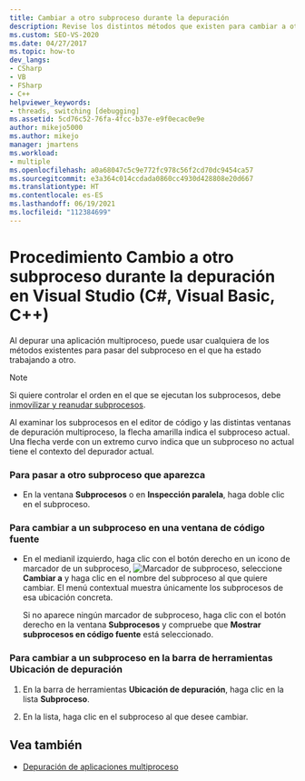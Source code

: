 ```yaml
---
title: Cambiar a otro subproceso durante la depuración
description: Revise los distintos métodos que existen para cambiar a otro subproceso durante la depuración de una aplicación multiproceso en Visual Studio.
ms.custom: SEO-VS-2020
ms.date: 04/27/2017
ms.topic: how-to
dev_langs:
- CSharp
- VB
- FSharp
- C++
helpviewer_keywords:
- threads, switching [debugging]
ms.assetid: 5cd76c52-76fa-4fcc-b37e-e9f0ecac0e9e
author: mikejo5000
ms.author: mikejo
manager: jmartens
ms.workload:
- multiple
ms.openlocfilehash: a0a68047c5c9e772fc978c56f2cd70dc9454ca57
ms.sourcegitcommit: e3a364c014ccdada0860cc4930d428808e20d667
ms.translationtype: HT
ms.contentlocale: es-ES
ms.lasthandoff: 06/19/2021
ms.locfileid: "112384699"
---
```

# <a name="how-to-switch-to-another-thread-while-debugging-in-visual-studio-c-visual-basic-c"></a>Procedimiento Cambio a otro subproceso durante la depuración en Visual Studio (C#, Visual Basic, C++)
Al depurar una aplicación multiproceso, puede usar cualquiera de los métodos existentes para pasar del subproceso en el que ha estado trabajando a otro.

> [!NOTE]
> Si quiere controlar el orden en el que se ejecutan los subprocesos, debe [inmovilizar y reanudar subprocesos](../debugger/get-started-debugging-multithreaded-apps.md).

Al examinar los subprocesos en el editor de código y las distintas ventanas de depuración multiproceso, la flecha amarilla indica el subproceso actual. Una flecha verde con un extremo curvo indica que un subproceso no actual tiene el contexto del depurador actual.

### <a name="to-switch-to-any-thread-that-appears"></a>Para pasar a otro subproceso que aparezca

- En la ventana **Subprocesos** o en **Inspección paralela**, haga doble clic en el subproceso.

### <a name="to-switch-to-a-thread-in-a-source-window"></a>Para cambiar a un subproceso en una ventana de código fuente

- En el medianil izquierdo, haga clic con el botón derecho en un icono de marcador de un subproceso, ![Marcador de subproceso](../debugger/media/dbg-thread-marker.png "ThreadMarker"), seleccione **Cambiar a** y haga clic en el nombre del subproceso al que quiere cambiar. El menú contextual muestra únicamente los subprocesos de esa ubicación concreta.

     Si no aparece ningún marcador de subproceso, haga clic con el botón derecho en la ventana **Subprocesos** y compruebe que **Mostrar subprocesos en código fuente** está seleccionado.

### <a name="to-switch-to-a-thread-in-the-debug-location-toolbar"></a>Para cambiar a un subproceso en la barra de herramientas Ubicación de depuración

1. En la barra de herramientas **Ubicación de depuración**, haga clic en la lista **Subproceso**.

2. En la lista, haga clic en el subproceso al que desee cambiar.

## <a name="see-also"></a>Vea también
- [Depuración de aplicaciones multiproceso](../debugger/debug-multithreaded-applications-in-visual-studio.md)
